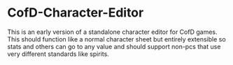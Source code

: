 # CofD-Character-Editor

This is an early version of a standalone character editor for CofD games. This should function like a normal character sheet but entirely extensible so stats and others can go to any value and should support non-pcs that use very different standards like spirits.
